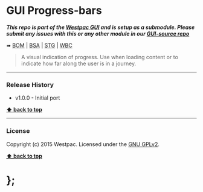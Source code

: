 GUI Progress-bars
=================

***This repo is part of the [Westpac GUI](http://gel.westpacgroup.com.au/GUI/) and is setup as a submodule. Please submit any issues with this or any other
module in our [GUI-source repo](https://github.com/WestpacCXTeam/GUI-source/issues)***

➠
[BOM](http://westpaccxteam.github.io/GUI-progress-bars/tests/BOM/) |
[BSA](http://westpaccxteam.github.io/GUI-progress-bars/tests/BSA/) |
[STG](http://westpaccxteam.github.io/GUI-progress-bars/tests/STG/) |
[WBC](http://westpaccxteam.github.io/GUI-progress-bars/tests/WBC/)

> A visual indication of progress. Use when loading content or to indicate how far along the user is in a journey.

----------------------------------------------------------------------------------------------------------------------------------------------------------------


### Release History

* v1.0.0 - Initial port

**[⬆ back to top](#content)**


----------------------------------------------------------------------------------------------------------------------------------------------------------------


### License

Copyright (c) 2015 Westpac. Licensed under the [GNU GPLv2](https://raw.githubusercontent.com/WestpacCXTeam/GUI-progress-bars/master/LICENSE).

**[⬆ back to top](#content)**

# };